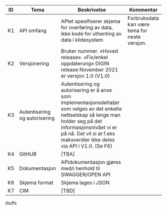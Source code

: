 


|      ID     |      Tema                              |      Beskrivelse                                                                                                                                                                                                                                         |      Kommentar                                          |
|-------------|----------------------------------------|----------------------------------------------------------------------------------------------------------------------------------------------------------------------------------------------------------------------------------------------------------|---------------------------------------------------------|
|     K1      |     API omfang                         |     APIet   spesifiserer skjema for overføring av data, ikke kode for uthenting av data i   kildesystem                                                                                                                                                  |     Forbruksdata   kan være tema for neste versjon.     |
|     K2      |     Versjonering                       |     Bruker   nummer. «Hoved release». «Fix/enkel oppdaterung»     DIGIN release   November 2021 er versjon 1.0 (V1.0)                                                                                                                                    |                                                         |
|     K3      |     Autentisering   og autorisering    |     Autentisering og autorisering  er å anse som implementasjonsdeltaljer som   velges av det enkelte nettselskap så lenge man holder seg på det informasjonsnivået vi er på nå. Det vil si at f.eks maksverdier ikke deles via   API i V1.0. (Se F6)    |                                                         |
| K4          |     GitHUB                             |     [TBA]                                                                                                                                                                                                                                                |                                                         |
| K5          |     Dokumentasjon                      |     APIdokumentasjon gjøres med/i henhold til   SWAGGER/OPEN API                                                                                                                                                                                         |                                                         |
| K6          |     Skjema format                      |     Skjema lages i JSON                                                                                                                                                                                                                                  |                                                         |
| K7          |     CIM                                |     [TBD]                                                                                                                                                                                                                                                |                                                         |


dsdfs
